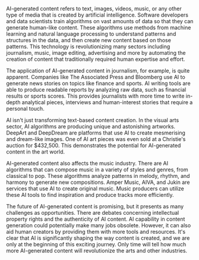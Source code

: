 AI-generated content refers to text, images, videos, music, or any other type of media that is created by artificial intelligence. Software developers and data scientists train algorithms on vast amounts of data so that they can generate human-like content. These algorithms use methods from machine learning and natural language processing to understand patterns and structures in the data, and then create new content based on those patterns. This technology is revolutionizing many sectors including journalism, music, image editing, advertising and more by automating the creation of content that traditionally required human expertise and effort.

The application of AI-generated content in journalism, for example, is quite apparent. Companies like The Associated Press and Bloomberg use AI to generate news stories on topics like finance and sports. AI writing tools are able to produce readable reports by analyzing raw data, such as financial results or sports scores. This provides journalists with more time to write in-depth analytical pieces, interviews and human-interest stories that require a personal touch.

AI isn't just transforming text-based content creation. In the visual arts sector, AI algorithms are producing unique and astonishing artworks. DeepArt and DeepDream are platforms that use AI to create mesmerising and dream-like images. One of AI art pieces was even sold at a Christie's auction for $432,500. This demonstrates the potential for AI-generated content in the art world.

AI-generated content also affects the music industry. There are AI algorithms that can compose music in a variety of styles and genres, from classical to pop. These algorithms analyze patterns in melody, rhythm, and harmony to generate new compositions. Amper Music, AIVA, and Jukin are services that use AI to create original music. Music producers can utilize these AI tools to find inspiration and produce tracks more efficiently.

The future of AI-generated content is promising, but it presents as many challenges as opportunities. There are debates concerning intellectual property rights and the authenticity of AI content. AI capability in content generation could potentially make many jobs obsolete. However, it can also aid human creators by providing them with more tools and resources. It's clear that AI is significantly shaping the way content is created, and we are only at the beginning of this exciting journey. Only time will tell how much more AI-generated content will revolutionize the arts and other industries.